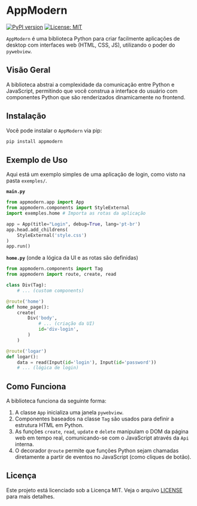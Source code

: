 # AppModern

[![PyPI version](https://badge.fury.io/py/appmodern.svg)](https://badge.fury.io/py/appmodern)
[![License: MIT](https://img.shields.io/badge/License-MIT-yellow.svg)](https://opensource.org/licenses/MIT)

`AppModern` é uma biblioteca Python para criar facilmente aplicações de desktop com interfaces web (HTML, CSS, JS), utilizando o poder do `pywebview`.

## Visão Geral

A biblioteca abstrai a complexidade da comunicação entre Python e JavaScript, permitindo que você construa a interface do usuário com componentes Python que são renderizados dinamicamente no frontend.

## Instalação

Você pode instalar o `AppModern` via pip:

```bash
pip install appmodern
```

## Exemplo de Uso

Aqui está um exemplo simples de uma aplicação de login, como visto na pasta `exemples/`.

**`main.py`**
```python
from appmodern.app import App
from appmodern.components import StyleExternal
import exemples.home # Importa as rotas da aplicação

app = App(title="Login", debug=True, lang='pt-br')
app.head.add_childrens(
    StyleExternal('style.css')
)
app.run()
```

**`home.py`** (onde a lógica da UI e as rotas são definidas)
```python
from appmodern.components import Tag
from appmodern import route, create, read

class Div(Tag):
    # ... (custom components)

@route('home')
def home_page():
    create(
        Div('body',
            # ... (criação da UI)
            id='div-login',
        )
    )

@route('logar')
def logar():
    data = read(Input(id='login'), Input(id='password'))
    # ... (lógica de login)
```

## Como Funciona

A biblioteca funciona da seguinte forma:
1.  A classe `App` inicializa uma janela `pywebview`.
2.  Componentes baseados na classe `Tag` são usados para definir a estrutura HTML em Python.
3.  As funções `create`, `read`, `update` e `delete` manipulam o DOM da página web em tempo real, comunicando-se com o JavaScript através da `Api` interna.
4.  O decorador `@route` permite que funções Python sejam chamadas diretamente a partir de eventos no JavaScript (como cliques de botão).

## Licença

Este projeto está licenciado sob a Licença MIT. Veja o arquivo [LICENSE](LICENSE) para mais detalhes.